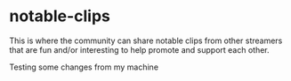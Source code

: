 # notable-clips
This is where the community can share notable clips from other streamers that are fun and/or interesting to help promote and support each other.

Testing some changes from my machine
